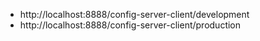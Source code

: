- http://localhost:8888/config-server-client/development
- http://localhost:8888/config-server-client/production